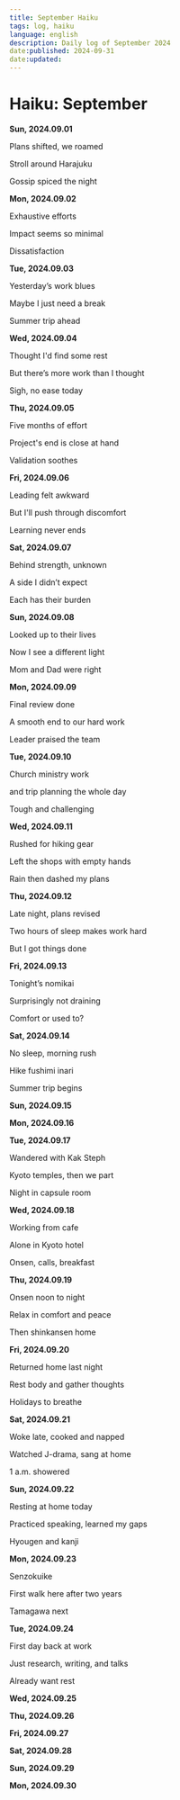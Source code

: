 ```yaml
---
title: September Haiku
tags: log, haiku
language: english
description: Daily log of September 2024
date:published: 2024-09-31
date:updated:
---
```


# Haiku: September

**Sun, 2024.09.01**

Plans shifted, we roamed

Stroll around Harajuku

Gossip spiced the night


**Mon, 2024.09.02**

Exhaustive efforts

Impact seems so minimal

Dissatisfaction


**Tue, 2024.09.03**

Yesterday’s work blues

Maybe I just need a break

Summer trip ahead


**Wed, 2024.09.04**

Thought I'd find some rest

But there’s more work than I thought

Sigh, no ease today


**Thu, 2024.09.05**

Five months of effort

Project's end is close at hand

Validation soothes


**Fri, 2024.09.06**

Leading felt awkward

But I'll push through discomfort

Learning never ends


**Sat, 2024.09.07**

Behind strength, unknown

A side I didn’t expect

Each has their burden


**Sun, 2024.09.08**

Looked up to their lives

Now I see a different light

Mom and Dad were right


**Mon, 2024.09.09**

Final review done

A smooth end to our hard work

Leader praised the team


**Tue, 2024.09.10**

Church ministry work

and trip planning the whole day

Tough and challenging


**Wed, 2024.09.11**

Rushed for hiking gear

Left the shops with empty hands

Rain then dashed my plans


**Thu, 2024.09.12**

Late night, plans revised

Two hours of sleep makes work hard

But I got things done


**Fri, 2024.09.13**

Tonight’s nomikai

Surprisingly not draining

Comfort or used to?


**Sat, 2024.09.14**

No sleep, morning rush

Hike fushimi inari

Summer trip begins


**Sun, 2024.09.15**

**Mon, 2024.09.16**

**Tue, 2024.09.17**

Wandered with Kak Steph

Kyoto temples, then we part

Night in capsule room


**Wed, 2024.09.18**

Working from cafe

Alone in Kyoto hotel

Onsen, calls, breakfast


**Thu, 2024.09.19**

Onsen noon to night

Relax in comfort and peace

Then shinkansen home


**Fri, 2024.09.20**

Returned home last night

Rest body and gather thoughts

Holidays to breathe


**Sat, 2024.09.21**

Woke late, cooked and napped

Watched J-drama, sang at home

1 a.m. showered


**Sun, 2024.09.22**

Resting at home today

Practiced speaking, learned my gaps

Hyougen and kanji


**Mon, 2024.09.23**

Senzokuike

First walk here after two years

Tamagawa next


**Tue, 2024.09.24**

First day back at work

Just research, writing, and talks

Already want rest


**Wed, 2024.09.25**

**Thu, 2024.09.26**

**Fri, 2024.09.27**

**Sat, 2024.09.28**

**Sun, 2024.09.29**

**Mon, 2024.09.30**